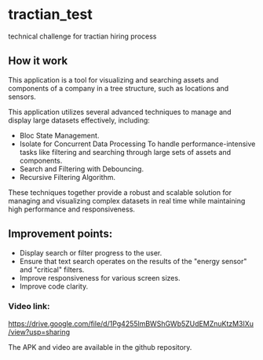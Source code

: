# tractian_test

technical challenge for tractian hiring process

## How it work

This application is a tool for visualizing and searching assets and components of a company in a tree structure, such as locations and sensors.

This application utilizes several advanced techniques to manage and display large datasets effectively, including:

- Bloc State Management.
- Isolate for Concurrent Data Processing To handle performance-intensive tasks like filtering and searching through large sets of assets and components.
- Search and Filtering with Debouncing.
- Recursive Filtering Algorithm.

These techniques together provide a robust and scalable solution for managing and visualizing complex datasets in real time while maintaining high performance and responsiveness.

## Improvement points:
- Display search or filter progress to the user.
- Ensure that text search operates on the results of the "energy sensor" and "critical" filters.
- Improve responsiveness for various screen sizes.
- Improve code clarity.

### Video link: 
https://drive.google.com/file/d/1Pg4255lmBWShGWb5ZUdEMZnuKtzM3IXu/view?usp=sharing

The APK and video are available in the github repository.
